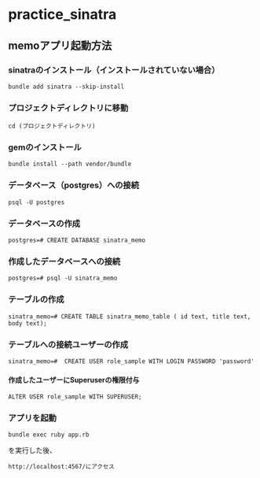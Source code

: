 # practice_sinatra
## memoアプリ起動方法

### sinatraのインストール（インストールされていない場合）
`bundle add sinatra --skip-install`

### プロジェクトディレクトリに移動
`cd (プロジェクトディレクトリ)`

### gemのインストール
`bundle install --path vendor/bundle`

### データベース（postgres）への接続
`psql -U postgres`
### データベースの作成
`postgres=# CREATE DATABASE sinatra_memo`
### 作成したデータベースへの接続
`postgres=# psql -U sinatra_memo`
### テーブルの作成
`sinatra_memo=# CREATE TABLE sinatra_memo_table ( id text, title text, body text);`
### テーブルへの接続ユーザーの作成
`sinatra_memo=#  CREATE USER role_sample WITH LOGIN PASSWORD 'password'`
#### 作成したユーザーにSuperuserの権限付与
`ALTER USER role_sample WITH SUPERUSER;`

### アプリを起動
`bundle exec ruby app.rb`

を実行した後、

`http://localhost:4567/にアクセス`